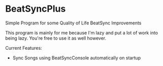 # BeatSyncPlus
Simple Program for some Quality of Life BeatSync Improvements

This program is mainly for me because I'm lazy and put a lot of work into being lazy. You're free to use it as well however.

Current Features:
* Sync Songs using BeatSyncConsole automatically on startup
